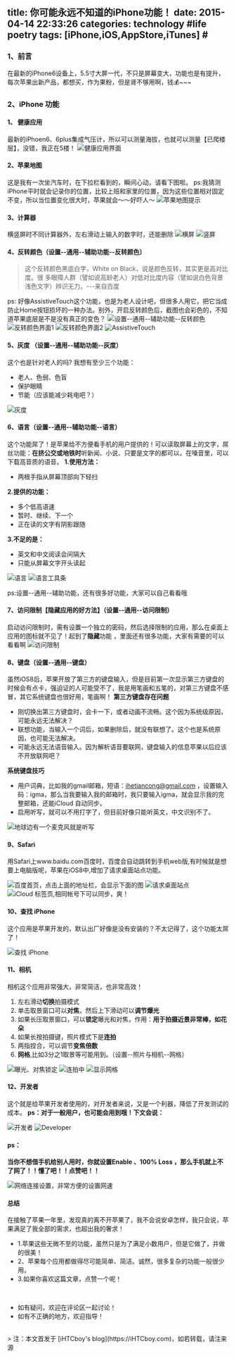 title: 你可能永远不知道的iPhone功能！
date: 2015-04-14 22:33:26
categories: technology  #life poetry
tags: [iPhone,iOS,AppStore,iTunes]  # <!--more-->
---

### 1、前言
在最新的iPhone6设备上，5.5寸大屏一代，不只是屏幕变大，功能也是有提升，每次苹果出新产品，都想买，作为果粉，但是肾不够用啊，钱💰~~~

<!--more-->

### 2、iPhone 功能
#### 1、 健康应用
最新的iPhoen6、6plus集成气压计，所以可以测量海拔，也就可以测量【已爬楼层】，没错，我正在5楼！
![健康应用界面](http://upload-images.jianshu.io/upload_images/99517-2cb050fa7fd3b219.PNG)

#### 2、苹果地图
这是我有一次坐汽车时，在下拉栏看到的，瞬间心动，请看下图啦。
ps:我猜测iPhone平时就会记录你的位置，比较上班和家里的位置，因为这些位置相对固定不变，所以当位置变化很大时，苹果就会～～好吓人～
![苹果地图提示](http://upload-images.jianshu.io/upload_images/99517-1ba7cbba40e0f01b.JPG)

#### 3、计算器
横竖屏时不同计算器外，左右滑动上输入的数字时，还能删除
![横屏](http://upload-images.jianshu.io/upload_images/99517-3a5cf5abbdd59eed.PNG)
![竖屏](http://upload-images.jianshu.io/upload_images/99517-bd569b2b3ae7f286.PNG)

#### 4、反转颜色（设置--通用--辅助功能--反转颜色）
> 这个反转颜色黑底白字，White on Black，说是颜色反转，其实更是高对比度。很 多眼障人群（譬如说高龄老人）对低对比度内容（譬如说白色背景浅色文字）辨识无力。---来自百度

ps: 好像AssistiveTouch这个功能，也是为老人设计吧，但很多人用它，把它当成防止Home按钮损坏的一种办法。别外，开启反转颜色后，截图也会彩色的，不知道苹果底层是不是没有真正的变色？
![设置--通用--辅助功能--反转颜色](http://upload-images.jianshu.io/upload_images/99517-c168d5b14cd3fdcd.PNG)
![反转颜色界面1](http://upload-images.jianshu.io/upload_images/99517-ff5a5278c29d7611.JPG)
![反转颜色界面2](http://upload-images.jianshu.io/upload_images/99517-d4583d0055f012d8.JPG)
![AssistiveTouch](http://upload-images.jianshu.io/upload_images/99517-0dbffd364acb9fb7.PNG)

#### 5、灰度 （设置--通用--辅助功能--灰度）
这个也是针对老人的吗? 我想有至少三个功能：
- 老人、色弱、色盲
- 保护眼睛
- 节能（应该能减少耗电吧？）

![灰度](http://upload-images.jianshu.io/upload_images/99517-7cc5dd3274950faf.JPG)

#### 6、语言（设置--通用--辅助功能--语言）
这个功能屌了！是苹果给不方便看手机的用户提供的！可以读取屏幕上的文字，屌丝功能：**在挤公交或地铁时**听新闻、小说、只要是文字的都可以，在嗓音里，可以下载高音质的语音。
**1.使用方法：**
- 两根手指从屏幕顶部向下轻扫

**2.提供的功能：**
- 多个低高语速
- 暂时、继续、下一个
- 正在读的文字有阴影跟随

**3.不足的是：**
- 英文和中文阅读会间隔大
- 只能从屏幕文字开头读起

![语言](http://upload-images.jianshu.io/upload_images/99517-c6b2bf32fee7a063.PNG)
![语言工具条](http://upload-images.jianshu.io/upload_images/99517-bee0664a549bc6fd.PNG)

ps:设置--通用--辅助功能，还有很多好功能，大家可以自己看看哦

#### 7、访问限制【隐藏应用的好方法】（设置--通用--访问限制）
启动访问限制时，需有设置一个独立的密码，然后选择限制的应用，那么在桌面上应用的图标就不见了！起到了**隐藏**功能 ，里面还有很多功能，大家有需要的可以看看啊
![访问限制](http://upload-images.jianshu.io/upload_images/99517-3de57cb908e888d6.PNG)

#### 8、键盘（设置--通用--键盘）
虽然iOS8后，苹果开放了第三方的键盘输入，但是目前第一次显示第三方键盘的时候会有点卡，强迫证的人可能受不了，我是用笔画和五笔的，对第三方键盘不感冒，其它系统键盘也很好用，笔画啊！
**第三方键盘存在问题**
- 刚切换出第三方键盘时，会卡一下，或者动画不流畅。这个因为系统级原因，可能永远无法解决？
- 联想功能，当输入一个词后，如果删除后，就没有联想了。这个也是系统原因，也可能无法解决。
- 可能永远无法语音输入。因为解析语音要联网，键盘输入的信息苹果以后应该不开放联网吧？

**系统键盘技巧**
- 用户词典，比如我的gmail邮箱，短语：ihetiancong@gmail.com ，设置输入码：igma，那么当我要输入我的邮箱时，我只要输入igma，就会显示我的完整邮箱，还能iCloud 自动同步。
- 启用听写，就可以不用打字了，但目前好像只能听英文，中文识别不了。

![地球边有一个麦克风就是听写](http://upload-images.jianshu.io/upload_images/99517-3e2b1909edeff817.PNG)

#### 9、Safari
用Safari上www.baidu.com百度时，百度会自动跳转到手机web版,有时候就是想要上电脑版呢，苹果在iOS8中,增加了请求桌面站点功能。

![百度首页，点击上面的地址栏，会显示下面的图](http://upload-images.jianshu.io/upload_images/99517-8f9793d5848e8bed.PNG)
![请求桌面站点](http://upload-images.jianshu.io/upload_images/99517-df75e81dc591ca60.PNG)
![iCloud 标签页,相同帐号下可以同步，爽！](http://upload-images.jianshu.io/upload_images/99517-b5e4c8ea60a76008.PNG)

#### 10、查找 iPhone
这个应用是苹果开发的，默认出厂好像是没有安装的？不太记得了，这个功能太屌了！

![查找 iPhone](http://upload-images.jianshu.io/upload_images/99517-059015fc20277a63.PNG)

#### 11、相机
相机这个应用非常强大，非常简洁，也非常高效！

1. 左右滑动**切换**拍摄模式
2. 单击取景窗口可以**对焦**，然后上下滑动可以**调节爆光**
3. 如果长压取景窗口，可以**锁定**曝光和对焦，作用：**用于拍摄近景非常棒，如花朵**
4. 如果长按拍摄键，照片模式下是**连拍**
5. 两指捏合，可以调节**变焦倍数**
6. **网格**,比如3分之1取景等可能用到。（设置--照片与相机--网格）

![曝光、对焦锁定](http://upload-images.jianshu.io/upload_images/99517-0d3d3333ce10d429.PNG)
![连拍中](http://upload-images.jianshu.io/upload_images/99517-45a34260f45975ad.PNG)
![显示网格](http://upload-images.jianshu.io/upload_images/99517-7e564c08b0ca827f.PNG)


#### 12、开发者
这个就是给苹果开发者使用的，对开发者来说，又是一个利器，降低了开发测试的成本。
**ps：对于一般用户，也可能会用到哦！下文会说：**

![开发者](http://upload-images.jianshu.io/upload_images/99517-19e0b3803edb0b9e.PNG)
![Developer](http://upload-images.jianshu.io/upload_images/99517-7721458c8884d9ea.PNG)

#### ps：
**当你不想借手机给别人用时，你就设置Enable 、100% Loss ，那么手机就上不了网了！！懂了吧！！点赞吧！！**

![网络连接设置，非常方便的设置网速](http://upload-images.jianshu.io/upload_images/99517-56706da6f8b3c269.PNG)


#### 总结
在接触了苹果一年里，发现真的离不开苹果了，我不会说安卓怎样，我只会说，苹果满足了我全部的需求，也超出我的奢求！

- 1.苹果这些无微不至的功能，虽然只是为了满足小数用户，但是它做了，并做的很美！
- 2、苹果每个应用都做得尽可能简单、简洁。诚然，很多复杂的功能一般很少用。
- 3.如果你喜欢这篇文章，点赞一个呢！

<br>

- 如有疑问，欢迎在评论区一起讨论！
- 如有不正确的地方，欢迎指导！

<br>
> 注：本文首发于 [iHTCboy's blog](https://iHTCboy.com)，如若转载，请注来源

